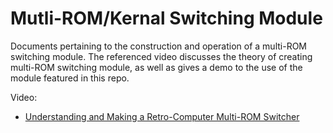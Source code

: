 # Mutli-ROM/Kernal Switching Module

Documents pertaining to the construction and operation of a multi-ROM switching module.  The referenced video discusses the theory of creating multi-ROM switching module, as well as gives a demo to the use of the module featured in this repo.


Video:
* [Understanding and Making a Retro-Computer Multi-ROM Switcher](https://youtu.be/c0dO_dE3bmg)
